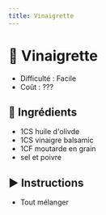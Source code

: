 ```yaml
---
title: Vinaigrette
---
```


# 🧂 Vinaigrette

- Difficulté : Facile
- Coût : ???

## 🥄 Ingrédients

- 1CS huile d'olivde
- 1CS vinaigre balsamic
- 1CF moutarde en grain
- sel et poivre

## ▶️ Instructions

- Tout mélanger